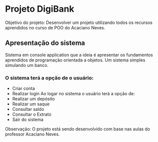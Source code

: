 # Projeto DigiBank

Objetivo do projeto: Desenvolver um projeto utilizando todos os recursos aprendidos no curso de POO do Acaciano Neves. 

## Apresentação do sistema

Sistema em console application que a ideia é apresentar os fundamentos aprendidos de programação orientada a objetos. Um sistema simples simulando um banco.

### O sistema terá a opção de o usuário:

* Criar conta
* Realizar login
Ao logar no sistema o usuário terá a opção de:
* Realizar um depósito
* Realizar um saque
* Consultar saldo
* Consultar o Extrato
* Sair do sistema

Observação: O projeto está sendo desenvolvido com base nas aulas do professor Acaciano Neves.
